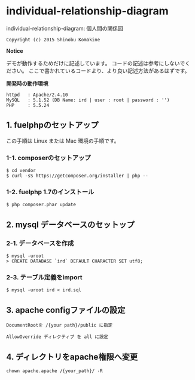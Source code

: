 # individual-relationship-diagram
individual-relationship-diagram:  個人間の関係図 

    Copyright (c) 2015 Shinobu Komakine


**Notice**

デモが動作するためだけに記述しています。
コードの記述は参考にしないでください。
ここで書かれているコードより、より良い記述方法があるはずです。

**開発時の動作環境**

    httpd   : Apache/2.4.10
    MySQL   : 5.1.52 (DB Name: ird | user : root | password : '')
    PHP     : 5.5.24

## 1. fuelphpのセットアップ

この手順は Linux または Mac 環境の手順です。

### 1-1. composerのセットアップ

    $ cd vendor
    $ curl -sS https://getcomposer.org/installer | php --

### 1-2. fuelphp 1.7のインストール

    $ php composer.phar update

## 2. mysql データベースのセットップ

### 2-1. データベースを作成

    $ mysql -uroot
    > CREATE DATABASE `ird` DEFAULT CHARACTER SET utf8;

### 2-3. テーブル定義をimport

    $ mysql -uroot ird < ird.sql

## 3. apache configファイルの設定

    DocumentRootを /{your path}/public に指定

    AllowOverride ディレクティブ を all に設定

## 4. ディレクトリをapache権限へ変更

    chown apache.apache /{your_path}/ -R












